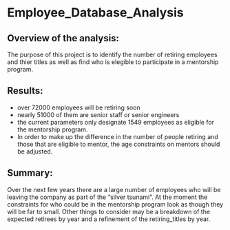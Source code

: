 # Employee_Database_Analysis

## Overview of the analysis:
The purpose of this project is to identify the number of retiring employees and thier titles as well as find who is elegible to participate in a mentorship program.

## Results:
- over 72000 employees will be retiring soon
- nearly 51000 of them are senior staff or senior engineers
- the current parameters only designate 1549 employees as eligible for the mentorship program.
- In order to make up the difference in the number of people retiring and those that are eligible to mentor, the age constraints on mentors should be adjusted.

## Summary:
Over the next few years there are a large number of employees who will be leaving the company as part of the “silver tsunami”. At the moment the constraints for who could be in the mentorship program look as though they will be far to small. Other things to consider may be a breakdown of the expected retirees by year and a refinement of the retiring_titles by year.
